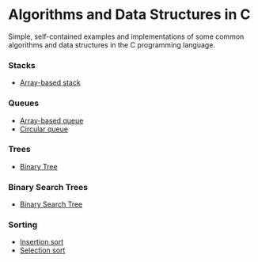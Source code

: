 # Algorithms and Data Structures in C

Simple, self-contained examples and implementations of some common
algorithms and data structures in the C programming language.


### Stacks

  * [Array-based stack](src/stack_array.c)


### Queues

  * [Array-based queue](src/queue_array.c)
  * [Circular queue](src/queue_circular.c)


### Trees

  * [Binary Tree](src/binary_tree.c)


### Binary Search Trees

  * [Binary Search Tree](src/binary_search_tree.c)


### Sorting

  * [Insertion sort](src/insertion_sort.c)
  * [Selection sort](src/selection_sort.c)
